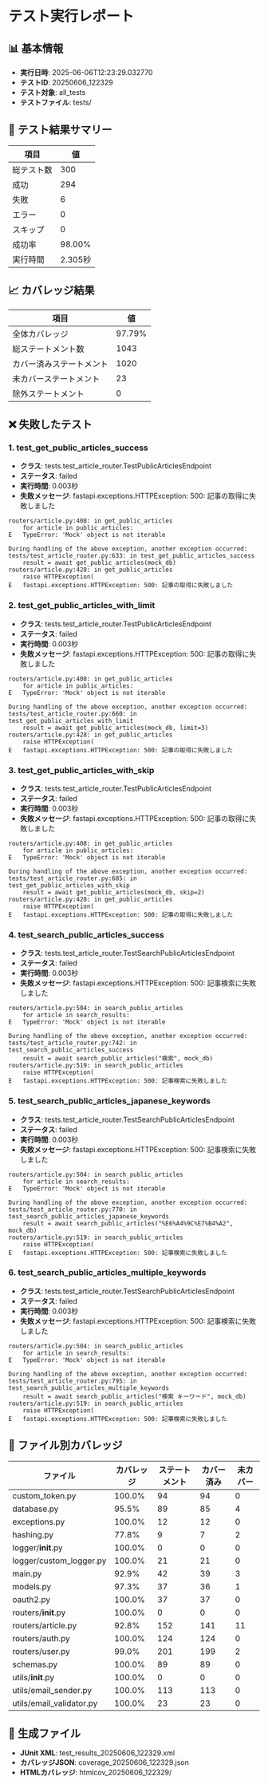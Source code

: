 # テスト実行レポート

## 📊 基本情報
- **実行日時**: 2025-06-06T12:23:29.032770
- **テストID**: 20250606_122329
- **テスト対象**: all_tests
- **テストファイル**: tests/

## 🧪 テスト結果サマリー

| 項目 | 値 |
|------|-----|
| 総テスト数 | 300 |
| 成功 | 294 |
| 失敗 | 6 |
| エラー | 0 |
| スキップ | 0 |
| 成功率 | 98.00% |
| 実行時間 | 2.305秒 |

## 📈 カバレッジ結果

| 項目 | 値 |
|------|-----|
| 全体カバレッジ | 97.79% |
| 総ステートメント数 | 1043 |
| カバー済みステートメント | 1020 |
| 未カバーステートメント | 23 |
| 除外ステートメント | 0 |


## ❌ 失敗したテスト

### 1. test_get_public_articles_success
- **クラス**: tests.test_article_router.TestPublicArticlesEndpoint
- **ステータス**: failed
- **実行時間**: 0.003秒
- **失敗メッセージ**: fastapi.exceptions.HTTPException: 500: 記事の取得に失敗しました
```
routers/article.py:408: in get_public_articles
    for article in public_articles:
E   TypeError: 'Mock' object is not iterable

During handling of the above exception, another exception occurred:
tests/test_article_router.py:633: in test_get_public_articles_success
    result = await get_public_articles(mock_db)
routers/article.py:428: in get_public_articles
    raise HTTPException(
E   fastapi.exceptions.HTTPException: 500: 記事の取得に失敗しました
```

### 2. test_get_public_articles_with_limit
- **クラス**: tests.test_article_router.TestPublicArticlesEndpoint
- **ステータス**: failed
- **実行時間**: 0.003秒
- **失敗メッセージ**: fastapi.exceptions.HTTPException: 500: 記事の取得に失敗しました
```
routers/article.py:408: in get_public_articles
    for article in public_articles:
E   TypeError: 'Mock' object is not iterable

During handling of the above exception, another exception occurred:
tests/test_article_router.py:660: in test_get_public_articles_with_limit
    result = await get_public_articles(mock_db, limit=3)
routers/article.py:428: in get_public_articles
    raise HTTPException(
E   fastapi.exceptions.HTTPException: 500: 記事の取得に失敗しました
```

### 3. test_get_public_articles_with_skip
- **クラス**: tests.test_article_router.TestPublicArticlesEndpoint
- **ステータス**: failed
- **実行時間**: 0.003秒
- **失敗メッセージ**: fastapi.exceptions.HTTPException: 500: 記事の取得に失敗しました
```
routers/article.py:408: in get_public_articles
    for article in public_articles:
E   TypeError: 'Mock' object is not iterable

During handling of the above exception, another exception occurred:
tests/test_article_router.py:685: in test_get_public_articles_with_skip
    result = await get_public_articles(mock_db, skip=2)
routers/article.py:428: in get_public_articles
    raise HTTPException(
E   fastapi.exceptions.HTTPException: 500: 記事の取得に失敗しました
```

### 4. test_search_public_articles_success
- **クラス**: tests.test_article_router.TestSearchPublicArticlesEndpoint
- **ステータス**: failed
- **実行時間**: 0.003秒
- **失敗メッセージ**: fastapi.exceptions.HTTPException: 500: 記事検索に失敗しました
```
routers/article.py:504: in search_public_articles
    for article in search_results:
E   TypeError: 'Mock' object is not iterable

During handling of the above exception, another exception occurred:
tests/test_article_router.py:742: in test_search_public_articles_success
    result = await search_public_articles("検索", mock_db)
routers/article.py:519: in search_public_articles
    raise HTTPException(
E   fastapi.exceptions.HTTPException: 500: 記事検索に失敗しました
```

### 5. test_search_public_articles_japanese_keywords
- **クラス**: tests.test_article_router.TestSearchPublicArticlesEndpoint
- **ステータス**: failed
- **実行時間**: 0.003秒
- **失敗メッセージ**: fastapi.exceptions.HTTPException: 500: 記事検索に失敗しました
```
routers/article.py:504: in search_public_articles
    for article in search_results:
E   TypeError: 'Mock' object is not iterable

During handling of the above exception, another exception occurred:
tests/test_article_router.py:770: in test_search_public_articles_japanese_keywords
    result = await search_public_articles("%E6%A4%9C%E7%B4%A2", mock_db)
routers/article.py:519: in search_public_articles
    raise HTTPException(
E   fastapi.exceptions.HTTPException: 500: 記事検索に失敗しました
```

### 6. test_search_public_articles_multiple_keywords
- **クラス**: tests.test_article_router.TestSearchPublicArticlesEndpoint
- **ステータス**: failed
- **実行時間**: 0.003秒
- **失敗メッセージ**: fastapi.exceptions.HTTPException: 500: 記事検索に失敗しました
```
routers/article.py:504: in search_public_articles
    for article in search_results:
E   TypeError: 'Mock' object is not iterable

During handling of the above exception, another exception occurred:
tests/test_article_router.py:795: in test_search_public_articles_multiple_keywords
    result = await search_public_articles("検索 キーワード", mock_db)
routers/article.py:519: in search_public_articles
    raise HTTPException(
E   fastapi.exceptions.HTTPException: 500: 記事検索に失敗しました
```


## 📁 ファイル別カバレッジ

| ファイル | カバレッジ | ステートメント | カバー済み | 未カバー |
|----------|------------|----------------|-----------|----------|
| custom_token.py | 100.0% | 94 | 94 | 0 |
| database.py | 95.5% | 89 | 85 | 4 |
| exceptions.py | 100.0% | 12 | 12 | 0 |
| hashing.py | 77.8% | 9 | 7 | 2 |
| logger/__init__.py | 100.0% | 0 | 0 | 0 |
| logger/custom_logger.py | 100.0% | 21 | 21 | 0 |
| main.py | 92.9% | 42 | 39 | 3 |
| models.py | 97.3% | 37 | 36 | 1 |
| oauth2.py | 100.0% | 37 | 37 | 0 |
| routers/__init__.py | 100.0% | 0 | 0 | 0 |
| routers/article.py | 92.8% | 152 | 141 | 11 |
| routers/auth.py | 100.0% | 124 | 124 | 0 |
| routers/user.py | 99.0% | 201 | 199 | 2 |
| schemas.py | 100.0% | 89 | 89 | 0 |
| utils/__init__.py | 100.0% | 0 | 0 | 0 |
| utils/email_sender.py | 100.0% | 113 | 113 | 0 |
| utils/email_validator.py | 100.0% | 23 | 23 | 0 |

## 📎 生成ファイル
- **JUnit XML**: test_results_20250606_122329.xml
- **カバレッジJSON**: coverage_20250606_122329.json
- **HTMLカバレッジ**: htmlcov_20250606_122329/
